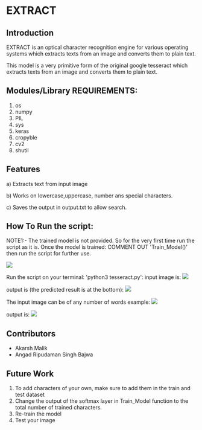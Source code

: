 # EXTRACT

## Introduction

EXTRACT is an optical character recognition engine for various operating systems which extracts texts from an image and converts them to plain text.

This model is a very primitive form of the original google tesseract which extracts texts from an image and converts them to plain text.

## Modules/Library REQUIREMENTS:

  1) os
  2) numpy
  3) PIL
  4) sys
  5) keras
  6) cropyble
  7) cv2
  8) shutil
  
## Features
 
a)  Extracts text from input image

b) Works on lowercase,uppercase, number ans special characters.

c) Saves the output in output.txt to allow search.

## How To Run the script:

NOTE1:- The trained model is not provided. So for the very first time run the script as it is. Once the model is trained:
                                          COMMENT OUT 'Train_Model()' then run the script for further use.
                                          

![](sentences/sentence_format.png)

Run the script on your terminal: 'python3 tesseract.py':
input image is:
![](sentences/say.png)

output is (the predicted result is at the bottom):
![](sentences/terminal_output2.png)

The input image can be of any number of words example:
![](sentences/say3.png)

output is:
![](sentences/terminal_output.png)


## Contributors

- Akarsh Malik
- Angad Ripudaman Singh Bajwa

## Future Work

1)  To add characters of your own, make sure to add them in the train and test dataset
2) Change the output of the softmax layer in Train_Model function to the total number of trained characters.
2) Re-train the model
3) Test your image
